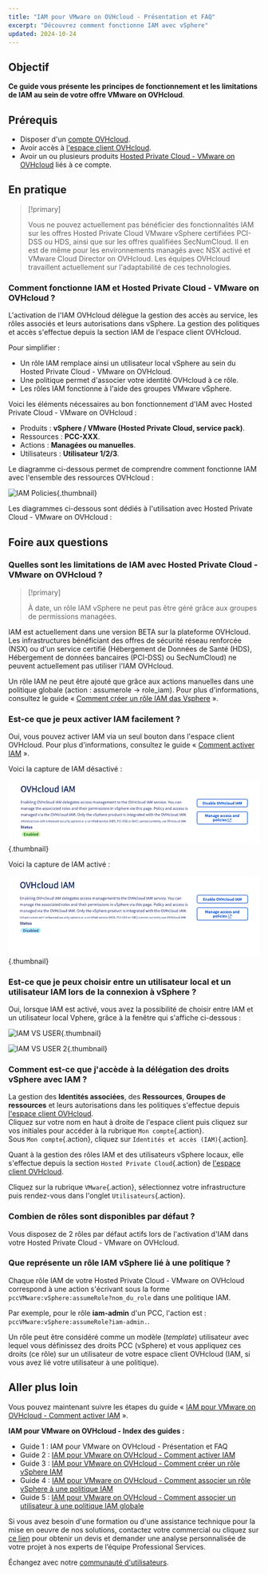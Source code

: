 ```yaml
---
title: "IAM pour VMware on OVHcloud - Présentation et FAQ"
excerpt: "Découvrez comment fonctionne IAM avec vSphere"
updated: 2024-10-24
---
```


## Objectif

**Ce guide vous présente les principes de fonctionnement et les limitations de IAM au sein de votre offre VMware on OVHcloud**.

## Prérequis

- Disposer d'un [compte OVHcloud](/pages/account_and_service_management/account_information/ovhcloud-account-creation).
- Avoir accès à [l'espace client OVHcloud](/links/manager).
- Avoir un ou plusieurs produits [Hosted Private Cloud - VMware on OVHcloud](/links/hosted-private-cloud/vmware) liés à ce compte.

## En pratique

> [!primary]
>
> Vous ne pouvez actuellement pas bénéficier des fonctionnalités IAM sur les offres Hosted Private Cloud VMware vSphere certifiées PCI-DSS ou HDS, ainsi que sur les offres qualifiées SecNumCloud.
> Il en est de même pour les environnements managés avec NSX activé et VMware Cloud Director on OVHcloud.
> Les équipes OVHcloud travaillent actuellement sur l'adaptabilité de ces technologies.
>

### Comment fonctionne IAM et Hosted Private Cloud - VMware on OVHcloud ?

L'activation de l'IAM OVHcloud délègue la gestion des accès au service, les rôles associés et leurs autorisations dans vSphere. La gestion des politiques et accès s'effectue depuis la section IAM de l'espace client OVHcloud.

Pour simplifier :

- Un rôle IAM remplace ainsi un utilisateur local vSphere au sein du Hosted Private Cloud - VMware on OVHcloud.
- Une politique permet d'associer votre identité OVHcloud à ce rôle.
- Les rôles IAM fonctionne à l'aide des groupes VMware vSphere.

Voici les éléments nécessaires au bon fonctionnement d'IAM avec Hosted Private Cloud - VMware on OVHcloud :

- Produits : **vSphere / VMware (Hosted Private Cloud, service pack)**.
- Ressources : **PCC-XXX**.
- Actions : **Managées ou manuelles**.
- Utilisateurs : **Utilisateur 1/2/3**.

Le diagramme ci-dessous permet de comprendre comment fonctionne IAM avec l'ensemble des ressources OVHcloud :

![IAM Policies](images/iam_policies.png){.thumbnail}

Les diagrammes ci-dessous sont dédiés à l'utilisation avec Hosted Private Cloud - VMware on OVHcloud :

## Foire aux questions

### Quelles sont les limitations de IAM avec Hosted Private Cloud - VMware on OVHcloud ?

> [!primary]
>
> À date, un rôle IAM vSphere ne peut pas être géré grâce aux groupes de permissions managées.
>

IAM est actuellement dans une version BETA sur la plateforme OVHcloud. Les infrastructures bénéficiant des offres de sécurité réseau renforcée (NSX) ou d'un service certifié (Hébergement de Données de Santé (HDS), Hébergement de données bancaires (PCI-DSS) ou SecNumCloud) ne peuvent actuellement pas utiliser l'IAM OVHcloud.

Un rôle IAM ne peut être ajouté que grâce aux actions manuelles dans une politique globale (action : assumerole -> role_iam). Pour plus d'informations, consultez le guide « [Comment créer un rôle IAM das Vsphere](/pages/hosted_private_cloud/hosted_private_cloud_powered_by_vmware/vmware_iam_role_policy) ».

### Est-ce que je peux activer IAM facilement ?

Oui, vous pouvez activer IAM via un seul bouton dans l'espace client OVHcloud. Pour plus d'informations, consultez le guide « [Comment activer IAM](/pages/hosted_private_cloud/hosted_private_cloud_powered_by_vmware/vmware_iam_activation) ».

Voici la capture de IAM désactivé :

![IAM Activation Non Enabled](images/iam_enabled.png){.thumbnail}

Voici la capture de IAM activé :

![IAM IAM Activation Enabled](images/iam_disabled.png){.thumbnail}

### Est-ce que je peux choisir entre un utilisateur local et un utilisateur IAM lors de la connexion à vSphere ?

Oui, lorsque IAM est activé, vous avez la possibilité de choisir entre IAM et un utilisateur local Vphere, grâce à la fenêtre qui s'affiche ci-dessous :

![IAM VS USER](images/iam_local_user_vs_iam.png){.thumbnail}

![IAM VS USER 2](images/iam_local_user_vs_iam_2.png){.thumbnail}

### Comment est-ce que j'accède à la délégation des droits vSphere avec IAM ?

La gestion des **Identités associées**, des **Ressources**, **Groupes de ressources** et leurs autorisations dans les politiques s'effectue depuis [l'espace client OVHcloud](/links/manager).<br>
Cliquez sur votre nom en haut à droite de l'espace client puis cliquez sur vos initiales pour accéder à la rubrique `Mon compte`{.action}.<br>
Sous `Mon compte`{.action}, cliquez sur `Identités et accès (IAM)`{.action].

Quant à la gestion des rôles IAM et des utilisateurs vSphere locaux, elle s'effectue depuis la section `Hosted Private Cloud`{.action} de [l'espace client OVHcloud](/links/manager).

Cliquez sur la rubrique `VMware`{.action}, sélectionnez votre infrastructure puis rendez-vous dans l'onglet `Utilisateurs`{.action}.

### Combien de rôles sont disponibles par défaut ?

Vous disposez de 2 rôles par défaut actifs lors de l'activation d'IAM dans votre Hosted Private Cloud - VMware on OVHcloud.

### Que représente un rôle IAM vSphere lié à une politique ?

Chaque rôle IAM de votre Hosted Private Cloud - VMware on OVHcloud correspond à une action s'écrivant sous la forme `pccVMware:vSphere:assumeRole?nom_du_role` dans une politique IAM.

Par exemple, pour le rôle **iam-admin** d'un PCC, l'action est : `pccVMware:vSphere:assumeRole?iam-admin.`.

Un rôle peut être considéré comme un modèle (*template*) utilisateur avec lequel vous définissez des droits PCC (vSphere) et vous appliquez ces droits (ce rôle) sur un utilisateur de votre espace client OVHcloud (IAM, si vous avez lié votre utilisateur à une politique).

## Aller plus loin

Vous pouvez maintenant suivre les étapes du guide « [IAM pour VMware on OVHcloud - Comment activer IAM](/pages/hosted_private_cloud/hosted_private_cloud_powered_by_vmware/vmware_iam_activation) ».

**IAM pour VMware on OVHcloud - Index des guides :**

- Guide 1 : IAM pour VMware on OVHcloud - Présentation et FAQ
- Guide 2 : [IAM pour VMware on OVHcloud - Comment activer IAM](/pages/hosted_private_cloud/hosted_private_cloud_powered_by_vmware/vmware_iam_activation)
- Guide 3 : [IAM pour VMware on OVHcloud - Comment créer un rôle vSphere IAM](/pages/hosted_private_cloud/hosted_private_cloud_powered_by_vmware/vmware_iam_role)
- Guide 4 : [IAM pour VMware on OVHcloud - Comment associer un rôle vSphere à une politique IAM](/pages/hosted_private_cloud/hosted_private_cloud_powered_by_vmware/vmware_iam_role_policy)
- Guide 5 : [IAM pour VMware on OVHcloud - Comment associer un utilisateur à une politique IAM globale](/pages/hosted_private_cloud/hosted_private_cloud_powered_by_vmware/vmware_iam_user_policy)

Si vous avez besoin d'une formation ou d'une assistance technique pour la mise en oeuvre de nos solutions, contactez votre commercial ou cliquez sur [ce lien](https://www.ovhcloud.com/fr/professional-services/) pour obtenir un devis et demander une analyse personnalisée de votre projet à nos experts de l’équipe Professional Services.

Échangez avec notre [communauté d'utilisateurs](/links/community).
